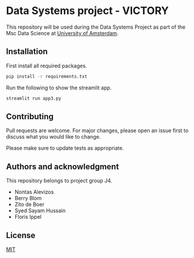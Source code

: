 # Data Systems project - VICTORY
This repository will be used during the Data Systems Project as part of the Msc Data Science at [University of Amsterdam](https://github.com/uva).

## Installation
First install all required packages.
```bash
pip install -r requirements.txt
```
Run the following to show the streamlit app.
```bash
streamlit run app3.py
```

## Contributing
Pull requests are welcome. For major changes, please open an issue first to discuss what you would like to change.

Please make sure to update tests as appropriate.

## Authors and acknowledgment
This repository belongs to project group J4.
- Nontas Alevizos
- Berry Blom
- Zito de Boer
- Syed Sayam Hussain
- Floris Ippel
## License
[MIT](https://choosealicense.com/licenses/mit/)